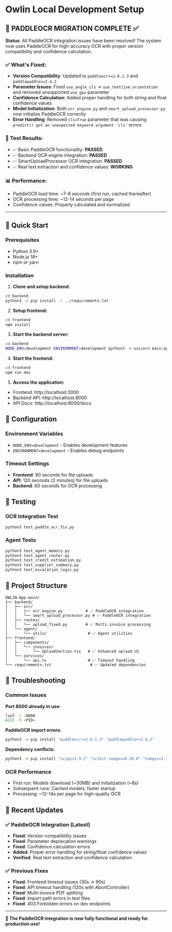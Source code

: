 # Owlin Local Development Setup

## 🎉 PADDLEOCR MIGRATION COMPLETE ✅

**Status**: All PaddleOCR integration issues have been resolved! The system now uses PaddleOCR for high-accuracy OCR with proper version compatibility and confidence calculation.

### ✅ What's Fixed:
- **Version Compatibility**: Updated to `paddleocr>=2.6.1.3` and `paddlepaddle>=2.4.2`
- **Parameter Issues**: Fixed `use_angle_cls` → `use_textline_orientation` and removed unsupported `use_gpu` parameter
- **Confidence Calculation**: Added proper handling for both string and float confidence values
- **Model Initialization**: Both `ocr_engine.py` and `smart_upload_processor.py` now initialize PaddleOCR correctly
- **Error Handling**: Removed `cls=True` parameter that was causing `predict() got an unexpected keyword argument 'cls'` errors

### 🧪 Test Results:
- ✅ Basic PaddleOCR functionality: **PASSED**
- ✅ Backend OCR engine integration: **PASSED** 
- ✅ SmartUploadProcessor OCR integration: **PASSED**
- ✅ Real text extraction and confidence values: **WORKING**

### 📊 Performance:
- PaddleOCR load time: ~7-8 seconds (first run, cached thereafter)
- OCR processing time: ~12-14 seconds per page
- Confidence values: Properly calculated and normalized

---

## 🚀 Quick Start

### Prerequisites
- Python 3.9+
- Node.js 18+
- npm or yarn

### Installation

1. **Clone and setup backend:**
```bash
cd backend
python3 -m pip install -r ../requirements.txt
```

2. **Setup frontend:**
```bash
cd frontend
npm install
```

3. **Start the backend server:**
```bash
cd backend
NODE_ENV=development ENVIRONMENT=development python3 -m uvicorn main:app --reload --host 0.0.0.0 --port 8000
```

4. **Start the frontend:**
```bash
cd frontend
npm run dev
```

5. **Access the application:**
- Frontend: http://localhost:3000
- Backend API: http://localhost:8000
- API Docs: http://localhost:8000/docs

## 🔧 Configuration

### Environment Variables
- `NODE_ENV=development` - Enables development features
- `ENVIRONMENT=development` - Enables debug endpoints

### Timeout Settings
- **Frontend**: 90 seconds for file uploads
- **API**: 120 seconds (2 minutes) for file uploads  
- **Backend**: 60 seconds for OCR processing

## 🧪 Testing

### OCR Integration Test
```bash
python3 test_paddle_ocr_fix.py
```

### Agent Tests
```bash
python3 test_agent_memory.py
python3 test_agent_router.py
python3 test_credit_estimation.py
python3 test_supplier_summary.py
python3 test_escalation_logic.py
```

## 📁 Project Structure

```
OWLIN-App-main/
├── backend/
│   ├── ocr/
│   │   ├── ocr_engine.py          # ✅ PaddleOCR integration
│   │   └── smart_upload_processor.py # ✅ PaddleOCR integration
│   ├── routes/
│   │   └── upload_fixed.py        # ✅ Multi-invoice processing
│   └── agent/
│       └── utils/                  # ✅ Agent utilities
├── frontend/
│   ├── components/
│   │   └── invoices/
│   │       └── UploadSection.tsx   # ✅ Enhanced upload UI
│   └── services/
│       └── api.ts                  # ✅ Timeout handling
└── requirements.txt                 # ✅ Updated dependencies
```

## 🐛 Troubleshooting

### Common Issues

**Port 8000 already in use:**
```bash
lsof -i :8000
kill -9 <PID>
```

**PaddleOCR import errors:**
```bash
python3 -m pip install "paddleocr>=2.6.1.3" "paddlepaddle>=2.4.2"
```

**Dependency conflicts:**
```bash
python3 -m pip install "scipy<1.9.2" "scikit-image==0.20.0" "numpy==1.24.3"
```

### OCR Performance
- First run: Models download (~30MB) and initialization (~8s)
- Subsequent runs: Cached models, faster startup
- Processing: ~12-14s per page for high-quality OCR

## 📝 Recent Updates

### ✅ PaddleOCR Integration (Latest)
- **Fixed**: Version compatibility issues
- **Fixed**: Parameter deprecation warnings  
- **Fixed**: Confidence calculation errors
- **Added**: Proper error handling for string/float confidence values
- **Verified**: Real text extraction and confidence calculation

### ✅ Previous Fixes
- **Fixed**: Frontend timeout issues (30s → 90s)
- **Fixed**: API timeout handling (120s with AbortController)
- **Fixed**: Multi-invoice PDF splitting
- **Fixed**: Import path errors in test files
- **Fixed**: 403 Forbidden errors on dev endpoints

---

**🎉 The PaddleOCR integration is now fully functional and ready for production use!**